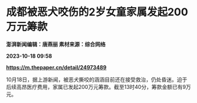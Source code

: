 # 成都被恶犬咬伤的2岁女童家属发起200万元筹款
**澎湃新闻编辑：唐燕丽 素材来源：综合网络**

**2023-10-18 09:58**

**https://m.thepaper.cn/detail/24973489**

10月18日，据上游新闻，被恶犬撕咬的涵涵目前还在接受救治，仍处昏迷。迫于后续高昂医疗费用，家属已发起200万元筹款。截至13时40分，筹款金额已有9万元。